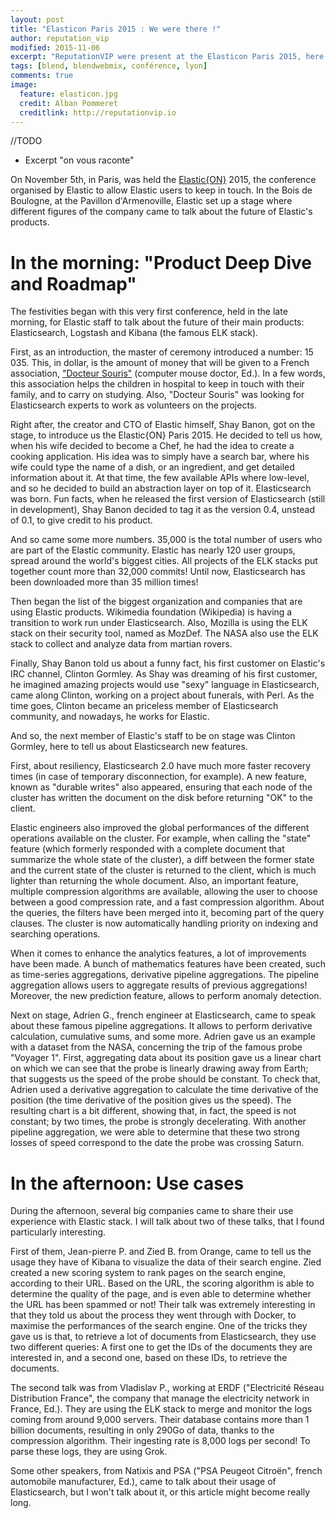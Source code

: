 ```yaml
---
layout: post
title: "Elasticon Paris 2015 : We were there !"
author: reputation_vip
modified: 2015-11-06
excerpt: "ReputationVIP were present at the Elasticon Paris 2015, here is what we thought about it!"
tags: [blend, blendwebmix, conférence, lyon]
comments: true
image:
  feature: elasticon.jpg
  credit: Alban Pommeret
  creditlink: http://reputationvip.io
---
```


//TODO
- Excerpt "on vous raconte"

On November 5th, in Paris, was held the [Elastic{ON}](https://www.elastic.co/elasticon) 2015, the conference organised
by Elastic to allow Elastic users to keep in touch. In the Bois de Boulogne, at the Pavillon d'Armenoville,
Elastic set up a stage where different figures of the company came to talk about the future of Elastic's products.

# In the morning: "Product Deep Dive and Roadmap"

The festivities began with this very first conference, held in the late morning, for Elastic staff to talk about
the future of their main products: Elasticsearch, Logstash and Kibana (the famous ELK stack).

First, as an introduction, the master of ceremony introduced a number: 15 035. This, in dollar, is the amount of money
that will be given to a French association, ["Docteur Souris"](www.docteursouris.fr) (computer mouse doctor, Ed.). In
a few words, this association helps the children in hospital to keep in touch with their family, and to carry on
studying. Also, "Docteur Souris" was looking for Elasticsearch experts to work as volunteers on the projects.

Right after, the creator and CTO of Elastic himself, Shay Banon, got on the stage, to introduce us the Elastic{ON} Paris
2015. He decided to tell us how, when his wife decided to become a Chef, he had the idea to create a cooking
application. His idea was to simply have a search bar, where his wife could type the name of a dish, or an
ingredient, and get detailed information about it. At that time, the few available APIs where low-level,
and so he decided to build an abstraction layer on top of it. Elasticsearch was born. Fun facts, when he released the
first version of Elasticsearch (still in development), Shay Banon decided to tag it as the version 0.4, unstead of
0.1, to give credit to his product.

And so came some more numbers. 35,000 is the total number of users who are part of the Elastic community. Elastic
has nearly 120 user groups, spread around the world's biggest cities. All projects of the ELK stacks put together
count more than 32,000 commits! Until now, Elasticsearch has been downloaded more than 35 million times!

Then began the list of the biggest organization and companies that are using Elastic products. Wikimedia foundation
(Wikipedia) is having a transition to work run under Elasticsearch. Also, Mozilla is using the ELK stack on their
security tool, named as MozDef. The NASA also use the ELK stack to collect and analyze data from martian rovers.

Finally, Shay Banon told us about a funny fact, his first customer on Elastic's IRC channel, Clinton Gormley. As Shay
was dreaming of his first customer, he imagined amazing projects would use "sexy" language in Elasticsearch, came along
Clinton, working on a project about funerals, with Perl. As the time goes, Clinton became an priceless member
of Elasticsearch community, and nowadays, he works for Elastic.

And so, the next member of Elastic's staff to be on stage was Clinton Gormley, here to tell us about Elasticsearch new
features.

First, about resiliency, Elasticsearch 2.0 have much more faster recovery times (in case of temporary disconnection, for
example). A new feature, known as "durable writes" also appeared, ensuring that each node of the cluster has written
the document on the disk before returning "OK" to the client.

Elastic engineers also improved the global performances of the different operations available on the cluster. For
example, when calling the "state" feature (which formerly responded with a complete document that summarize the whole
state of the cluster), a diff between the former state and the current state of the cluster is returned to the client,
which is much lighter than returning the whole document. Also, an important feature, multiple compression algorithms are
available, allowing the user to choose between a good compression rate, and a fast compression algorithm. About the
queries, the filters have been merged into it, becoming part of the query clauses. The cluster is now automatically
handling priority on indexing and searching operations.

When it comes to enhance the analytics features, a lot of improvements have been made. A bunch of mathematics features
have been created, such as time-series aggregations, derivative pipeline aggregations. The pipeline aggregation allows
users to aggregate results of previous aggregations! Moreover, the new prediction feature, allows to perform anomaly
detection.

Next on stage, Adrien G., french engineer at Elasticsearch, came to speak about these famous pipeline aggregations.
It allows to perform derivative calculation, cumulative sums, and some more. Adrien gave us an example with a dataset
from the NASA, concerning the trip of the famous probe "Voyager 1". First, aggregating data about its position gave us a
linear chart on which we can see that the probe is linearly drawing away from Earth; that suggests us the speed of the
probe should be constant. To check that, Adrien used a derivative aggregation to calculate the time derivative of the
position (the time derivative of the position gives us the speed). The resulting chart is a bit different, showing that,
in fact, the speed is not constant; by two times, the probe is strongly decelerating. With another pipeline
aggregation, we were able to determine that these two strong losses of speed correspond to the date the probe was
crossing Saturn.

# In the afternoon: Use cases

During the afternoon, several big companies came to share their use experience with Elastic stack. I will talk about
two of these talks, that I found particularly interesting.

First of them, Jean-pierre P. and Zied B. from Orange, came to tell us the usage they have of Kibana to visualize
the data of their search engine. Zied created a new scoring system to rank pages on the search engine, according
to their URL. Based on the URL, the scoring algorithm is able to determine the quality of the page, and is even able
to determine whether the URL has been spammed or not! Their talk was extremely interesting in that they told us about
the process they went through with Docker, to maximise the performances of the search engine. One of the tricks they
gave us is that, to retrieve a lot of documents from Elasticsearch, they use two different queries: A first one to get
the IDs of the documents they are interested in, and a second one, based on these IDs, to retrieve the documents.

The second talk was from Vladislav P., working at ERDF ("Electricité Réseau Distribution France", the company that manage
the electricity network in France, Ed.). They are using the ELK stack to merge and monitor the logs coming from around
9,000 servers. Their database contains more than 1 billion documents, resulting in only 290Go of data, thanks to the
compression algorithm. Their ingesting rate is 8,000 logs per second! To parse these logs, they are using Grok.

Some other speakers, from Natixis and PSA ("PSA Peugeot Citroën", french automobile manufacturer, Ed.), came to talk
about their usage of Elasticsearch, but I won't talk about it, or this article might become really long.
